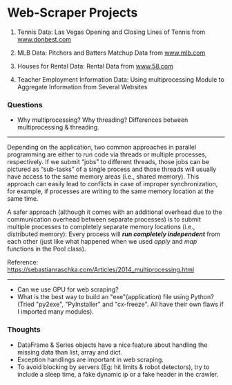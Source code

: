 # Web-Scraper Projects

1. Tennis Data:
Las Vegas Opening and Closing Lines of Tennis from www.donbest.com

2. MLB Data:
Pitchers and Batters Matchup Data from www.mlb.com

2. Houses for Rental Data:
Rental Data from www.58.com

4. Teacher Employment Information Data: 
Using multiprocessing Module to Aggregate Information from Several Websites

### Questions
* Why multiprocessing? Why threading? Differences between multiprocessing & threading.

----------
Depending on the application, two common approaches in parallel programming are either to run code via threads or multiple processes, respectively. If we submit “jobs” to different threads, those jobs can be pictured as “sub-tasks” of a single process and those threads will usually have access to the same memory areas (i.e., shared memory). This approach can easily lead to conflicts in case of improper synchronization, for example, if processes are writing to the same memory location at the same time.

A safer approach (although it comes with an additional overhead due to the communication overhead between separate processes) is to submit multiple processes to completely separate memory locations (i.e., distributed memory): Every process will **_run completely independent_** from each other (just like what happened when we used _apply_ and _map_ functions in the Pool class).

Reference: https://sebastianraschka.com/Articles/2014_multiprocessing.html

----------

* Can we use GPU for web scraping?
* What is the best way to build an "exe"(application) file using Python? (Tried "py2exe", "PyInstaller" and "cx-freeze". All have their own flaws if I imported many modules).

### Thoughts
* DataFrame & Series objects have a nice feature about handling the missing data than list, array and dict.
* Exception handlings are important in web scraping.
* To avoid blocking by servers (Eg: hit limits & robot detectors), try to include a sleep time, a fake dynamic ip or a fake header in the crawler.
